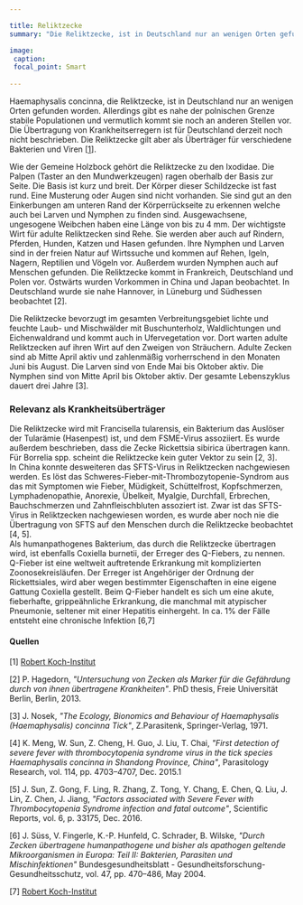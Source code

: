 ```yaml
---

title: Reliktzecke
summary: "Die Reliktzecke, ist in Deutschland nur an wenigen Orten gefunden worden."

image:
 caption:
 focal_point: Smart
 
---
```


Haemaphysalis concinna, die Reliktzecke, ist in Deutschland nur an wenigen Orten gefunden worden. Allerdings gibt es nahe der polnischen Grenze stabile Populationen und vermutlich kommt sie noch an anderen Stellen vor. Die Übertragung von Krankheitserregern ist für Deutschland derzeit noch nicht beschrieben. Die Reliktzecke gilt aber als Überträger für verschiedene Bakterien und Viren [[1](https://www.rki.de/SharedDocs/FAQ/FSME/Zecken/Zecken.html)]. <br>

Wie der Gemeine Holzbock gehört die Reliktzecke zu den Ixodidae. Die Palpen (Taster an den Mundwerkzeugen) ragen oberhalb der Basis zur Seite. Die Basis ist kurz und breit. Der Körper dieser Schildzecke ist fast rund. Eine Musterung oder Augen sind nicht vorhanden. Sie sind gut an den Einkerbungen am unteren Rand der Körperrückseite zu erkennen welche auch bei Larven und Nymphen zu finden sind. Ausgewachsene, ungesogene Weibchen haben eine Länge von bis zu 4 mm. Der wichtigste Wirt für adulte Reliktzecken sind Rehe. Sie werden aber auch auf Rindern, Pferden, Hunden, Katzen und Hasen gefunden. Ihre Nymphen und Larven sind in der freien Natur auf Wirtssuche und kommen auf Rehen, Igeln, Nagern, Reptilien und Vögeln vor. Außerdem wurden Nymphen auch auf Menschen gefunden. Die Reliktzecke kommt in Frankreich, Deutschland und Polen vor. Ostwärts wurden Vorkommen in China und Japan beobachtet. In Deutschland wurde sie nahe Hannover, in Lüneburg und Südhessen beobachtet [2]. <br>

Die Reliktzecke bevorzugt im gesamten Verbreitungsgebiet lichte und feuchte Laub- und Mischwälder mit Buschunterholz, Waldlichtungen und Eichenwaldrand und kommt auch in Ufervegetation vor. Dort warten adulte Reliktzecken auf ihren Wirt auf den Zweigen von Sträuchern. Adulte Zecken sind ab Mitte April aktiv und zahlenmäßig vorherrschend in den Monaten Juni bis August. Die Larven sind von Ende Mai bis Oktober aktiv. Die Nymphen sind von Mitte April bis Oktober aktiv. Der gesamte Lebenszyklus dauert drei Jahre [3].

### Relevanz als Krankheitsüberträger

Die Reliktzecke wird mit Francisella tularensis, ein Bakterium das Auslöser der Tularämie (Hasenpest) ist, und dem FSME-Virus assoziiert. Es wurde außerdem beschrieben, dass die Zecke Rickettsia sibirica übertragen kann. Für Borrelia spp. scheint die Reliktzecke kein guter Vektor zu sein [2, 3]. <br>
In China konnte desweiteren das SFTS-Virus in Reliktzecken nachgewiesen werden. Es löst das Schweres-Fieber-mit-Thrombozytopenie-Syndrom aus das mit Symptomen wie Fieber, Müdigkeit, Schüttelfrost, Kopfschmerzen, Lymphadenopathie, Anorexie, Übelkeit, Myalgie, Durchfall, Erbrechen, Bauchschmerzen und Zahnfleischbluten assoziert ist. Zwar ist das SFTS-Virus in Reliktzecken nachgewiesen worden, es wurde aber noch nie die Übertragung von SFTS auf den Menschen durch die Reliktzecke beobachtet [4, 5]. <br>
Als humanpathogenes Bakterium, das durch die Reliktzecke übertragen wird, ist ebenfalls Coxiella burnetii, der Erreger des Q-Fiebers, zu nennen. Q-Fieber ist eine weltweit auftretende Erkrankung mit komplizierten Zoonosekreisläufen. Der Erreger ist Angehöriger der Ordnung der Rickettsiales, wird aber wegen bestimmter Eigenschaften in eine eigene Gattung Coxiella gestellt. Beim Q-Fieber handelt es sich um eine akute, fieberhafte, grippeähnliche Erkrankung, die manchmal mit atypischer Pneumonie, seltener mit einer Hepatitis einhergeht. In ca. 1% der Fälle entsteht eine chronische Infektion [6,7] <br>

#### Quellen

[1] [Robert Koch-Institut](https://www.rki.de/SharedDocs/FAQ/FSME/Zecken/Zecken.html) <br>

[2] P. Hagedorn, *"Untersuchung von Zecken als Marker für die Gefährdung durch von ihnen übertragene Krankheiten"*. PhD thesis, Freie Universität Berlin, Berlin, 2013.<br>

[3] J. Nosek, *"The Ecology, Bionomics and Behaviour
of Haemaphysalis (Haemaphysalis) concinna Tick"*, Z.Parasitenk, Springer-Verlag, 1971.<br>

[4] K. Meng, W. Sun, Z. Cheng, H. Guo, J. Liu, T. Chai, *"First detection of severe fever with thrombocytopenia syndrome virus in the tick species Haemaphysalis concinna in Shandong Province, China"*, Parasitology Research, vol. 114, pp. 4703–4707, Dec. 2015.1<br>

[5] J. Sun, Z. Gong, F. Ling, R. Zhang, Z. Tong, Y. Chang, E. Chen, Q. Liu, J. Lin, Z. Chen, J. Jiang, *"Factors associated with Severe Fever with Thrombocytopenia Syndrome infection and fatal outcome"*, Scientific Reports, vol. 6, p. 33175, Dec. 2016.<br>

[6] J. Süss, V. Fingerle, K.-P. Hunfeld, C. Schrader, B. Wilske, *"Durch Zecken übertragene humanpathogene und bisher als apathogen geltende Mikroorganismen in Europa: Teil II: Bakterien, Parasiten und Mischinfektionen"* Bundesgesundheitsblatt - Gesundheitsforschung- Gesundheitsschutz, vol. 47, pp. 470–486, May 2004. <br>

[7] [Robert Koch-Institut](https://www.rki.de/DE/Content/Infekt/EpidBull/Merkblaetter/Ratgeber_Q-Fieber.html) <br> 
